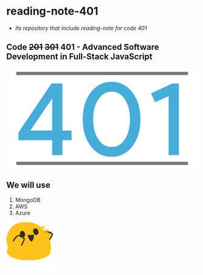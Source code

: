 # reading-note-401

- *Its repository that include reading-note for code 401*

## Code ~~201~~ ~~301~~ 401 - Advanced Software Development in Full-Stack JavaScript

![img](./401.jpg)

## We will use

1. MongoDB
2. AWS
3. Azure

![img](./hyper.png)
